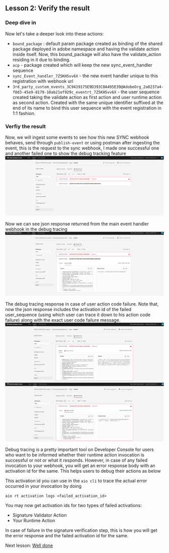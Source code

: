 ## Lesson 2: Verify the result

### Deep dive in
Now let's take a deeper look into these actions:
- `bound_package` : default param package created as binding of the shared package deployed in adobe namespace and having the validate action inside itself. Now, this bound_package will also have the validate_action residing in it due to binding.
- `acp` - package created which will keep the new sync_event_handler sequence
- `sync_Event_handler_7Z5KH5vv6X` - the new event handler unique to this registration with webhook url
- `3rd_party_custom_events_3C9419175E9D393C0A495E39@AdobeOrg_2a0237a4-f0d3-45e9-8179-10ab21ef929c_eventrt_7Z5KH5vv6X` - the user sequence created taking the validate action as first action and user runtime action as second action. Created with the same unique identifier suffixed at the end of its name to bind this user sequence with the event registration in 1:1 fashion.


### Verfiy the result
Now, we will ingest some events to see how this new SYNC webhook behaves, send through `publish-event` or using postman 
after ingesting the event, this is the request to the sync webhook, I made one successful one and another failed one to show the debug tracking feature
![debug-13](assets/debug-tracing-13.png)

 Now we can see json response returned from the main event handler webhook in the debug tracing
![debug-14](assets/debug-tracing-14.png)


The debug tracing response in case of user action code failure. Note that, now the json response includes the activation id of the failed user_sequence (using which user can trace it down to his action code failure) along with the exact user code failure message.
![debug-15](assets/debug-tracing-15.png)
![debug-15](assets/debug-tracing-16.png)

Debug tracing is a pretty important tool on Developer Console for users who want to be informed whether their runtime action invocation is successful or not or what it responds. However, in case of any failed invocation to your webhook, you will get an error response body with an activation id for the same. This helps users to debug their actions as below

This activation id you can use in the `aio cli` to trace the actual error occurred in your invocation by doing 
```
aio rt activation logs <failed_activation_id>
```
You may now get activation ids for two types of failed activations:

- Signature Validator Action
- Your Runtime Action

In case of failure in the signature verification step, this is how you will get the error response and the failed activation id for the same.


Next lesson: [Well done](welldone.md)
